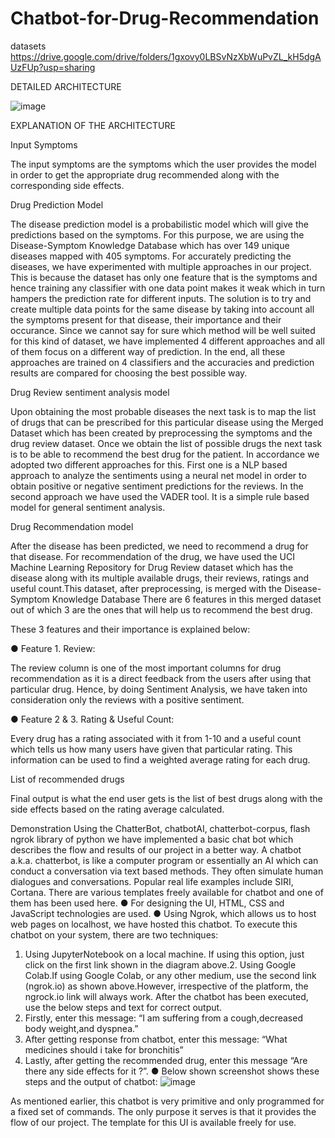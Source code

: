 # Chatbot-for-Drug-Recommendation
datasets 
https://drive.google.com/drive/folders/1gxovy0LBSvNzXbWuPvZL_kH5dgAUzFUp?usp=sharing





 DETAILED ARCHITECTURE	

![image](https://user-images.githubusercontent.com/72460414/132449367-0596d332-7f4d-46e5-a28e-6e788e4a77f2.png)


 EXPLANATION OF THE ARCHITECTURE	
 
Input Symptoms

The input symptoms are the symptoms which the user provides the model in order to get the appropriate drug recommended along with the corresponding side effects.

Drug Prediction Model

The disease prediction model is a probabilistic model which will give the predictions based on the symptoms. For this purpose, we are using the Disease-Symptom Knowledge Database which has over 149 unique diseases mapped with 405 symptoms. For accurately predicting the diseases, we have experimented with multiple approaches in our project. This is because the dataset has only one feature that is the symptoms and hence training any classifier with one data point makes it weak which in turn hampers the prediction rate for different inputs. The solution is to try and create multiple data points for the same disease by taking into account all the symptoms present for that disease, their importance and their occurance. Since we cannot say for sure which method will be well suited for this kind of dataset, we have implemented 4 different approaches and all of them focus on a different way of prediction. In the end, all these approaches are trained on 4 classifiers and the accuracies and prediction results are compared for choosing the best possible way.

Drug Review sentiment analysis model

Upon obtaining the most probable diseases the next task is to map the list of drugs that can be prescribed for this particular disease using the Merged Dataset which has been created by preprocessing the symptoms and the drug review dataset. Once we obtain the list of possible drugs the next task is to be able to recommend the best drug for the patient. In accordance we adopted two different approaches for this. First one is a NLP based approach to analyze the sentiments using a neural net model in order to obtain positive or negative sentiment predictions for the reviews. In the second approach we have used the VADER tool. It is a simple rule based model for general sentiment analysis. 

Drug Recommendation model

After the disease has been predicted, we need to recommend a drug for that disease.
For recommendation of the drug, we have used the UCI Machine Learning Repository for Drug
Review dataset which has the disease along with its multiple available drugs, their reviews,
ratings and useful count.This dataset, after preprocessing, is merged with the Disease-Symptom Knowledge Database
There are 6 features in this merged dataset out of which 3 are the ones that will help us to
recommend the best drug.

These 3 features and their importance is explained below:

● Feature 1. Review:

The review column is one of the most important columns for drug recommendation as it
is a direct feedback from the users after using that particular drug. Hence, by doing
Sentiment Analysis, we have taken into consideration only the reviews with a positive
sentiment.

● Feature 2 & 3. Rating & Useful Count:

Every drug has a rating associated with it from 1-10 and a useful count which tells us
how many users have given that particular rating. This information can be used to find a
weighted average rating for each drug.


List of recommended drugs

Final output is what the end user gets is the list of best drugs along with the side effects based on the rating average calculated.


Demonstration
Using the ChatterBot, chatbotAI, chatterbot-corpus, flash ngrok library of python we have implemented a basic chat bot which describes the flow and results of our project in a better way. A chatbot a.k.a. chatterbot, is like a computer program or essentially an AI which can conduct a conversation via text based methods. They often simulate human dialogues and conversations. Popular real life examples include SIRI, Cortana. There are various templates freely available for chatbot and one of them has been used here.
● For designing the UI, HTML, CSS and JavaScript technologies are used.
● Using Ngrok, which allows us to host web pages on localhost, we have hosted this chatbot.
To execute this chatbot on your system, there are two techniques:
1. Using JupyterNotebook on a local machine.
If using this option, just click on the first link shown in the diagram above.2. Using Google Colab.If using Google Colab, or any other medium, use the second link (ngrok.io) as shown above.However, irrespective of the platform, the ngrock.io link will always work. After the chatbot has been executed, use the below steps and text for correct output.
1. Firstly, enter this message: “I am suffering from a cough,decreased body weight,and dyspnea.”
2. After getting response from chatbot, enter this message: “What medicines should i take for bronchitis”
3. Lastly, after getting the recommended drug, enter this message “Are there any side effects for it ?”.
● Below shown screenshot shows these steps and the output of chatbot:
![image](https://user-images.githubusercontent.com/72460414/132449464-d99079c3-8263-4ff9-95ab-62a2d5ca1bfb.png)


As mentioned earlier, this chatbot is very primitive and only programmed for a fixed set of commands. The only purpose it serves is that it provides the flow of our project. The template for this UI is available freely for use.






